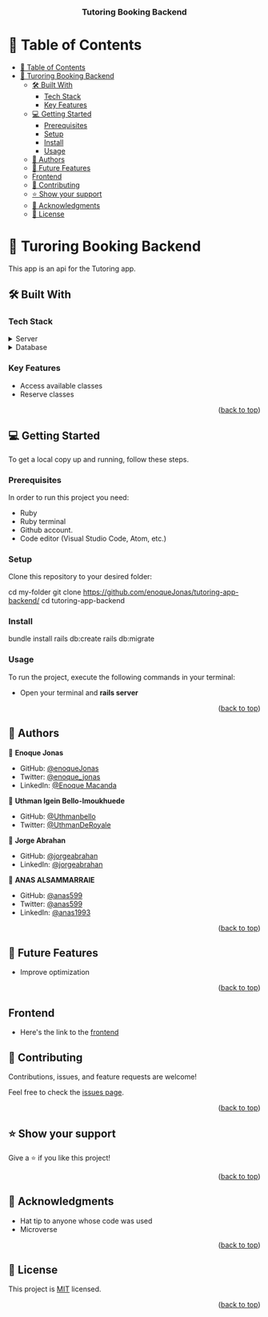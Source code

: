 <a name="readme-top"></a>

<div align="center">

  <h3><b>Tutoring Booking Backend</b></h3>

</div>

<!-- TABLE OF CONTENTS -->

# 📗 Table of Contents

- [📗 Table of Contents](#-table-of-contents)
- [📖 Turoring Booking Backend ](#-turoring-booking-backend-)
  - [🛠 Built With ](#-built-with-)
    - [Tech Stack ](#tech-stack-)
    - [Key Features ](#key-features-)
  - [💻 Getting Started ](#-getting-started-)
    - [Prerequisites](#prerequisites)
    - [Setup](#setup)
    - [Install](#install)
    - [Usage](#usage)
  - [👥 Authors ](#-authors-)
  - [🔭 Future Features ](#-future-features-)
  - [Frontend](#frontend)
  - [🤝 Contributing ](#-contributing-)
  - [⭐️ Show your support ](#️-show-your-support-)
  - [🙏 Acknowledgments ](#-acknowledgments-)
  - [📝 License ](#-license-)

<!-- PROJECT DESCRIPTION -->

# 📖 Turoring Booking Backend <a name="about-project"></a>

This app is an api for the Tutoring app.

## 🛠 Built With <a name="built-with"></a>

### Tech Stack <a name="tech-stack"></a>

<details>
  <summary>Server</summary>
  <ul>
    <li><a href="rubyonrails.org">Ruby on Rails</a></li>
  </ul>
</details>

<details>
<summary>Database</summary>
  <ul>
    <li><a href="https://www.postgresql.com/">Postgres</a></li>
  </ul>
</details>

<!-- Features -->

### Key Features <a name="key-features"></a>
- Access available classes
- Reserve classes

<p align="right">(<a href="#readme-top">back to top</a>)</p>

<!-- GETTING STARTED -->

## 💻 Getting Started <a name="getting-started"></a>

To get a local copy up and running, follow these steps.

### Prerequisites

In order to run this project you need:

- Ruby
- Ruby terminal
- Github account.
- Code editor (Visual Studio Code, Atom, etc.)

### Setup

Clone this repository to your desired folder:

cd my-folder
git clone https://github.com/enoqueJonas/tutoring-app-backend/
cd tutoring-app-backend

### Install

bundle install
rails db:create
rails db:migrate

### Usage

To run the project, execute the following commands in your terminal:

- Open your terminal and **rails server**

<p align="right">(<a href="#readme-top">back to top</a>)</p>

<!-- AUTHORS -->

## 👥 Authors <a name="authors"></a>

👤 **Enoque Jonas**

- GitHub: [@enoqueJonas](https://github.com/enoqueJonas)
- Twitter: [@enoque_jonas](https://twitter.com/_enoqueJonas)
- LinkedIn: [@Enoque Macanda](https://www.linkedin.com/mwlite/in/enoque-macanda) 

👤 **Uthman Igein Bello-Imoukhuede**

- GitHub: [@Uthmanbello](https://github.com/Uthmanbello)
- Twitter: [@UthmanDeRoyale](https://twitter.com/UthmanDeRoyale)

👤 **Jorge Abrahan**

- GitHub: [@jorgeabrahan](https://github.com/jorgeabrahan)
- LinkedIn: [@jorgeabrahan](https://www.linkedin.com/in/jorge-siguenza/?locale=en_US) 

👤 **ANAS ALSAMMARRAIE**

- GitHub: [@anas599](https://github.com/anas599)
- Twitter: [@anas599](https://twitter.com/anas599)
- LinkedIn: [@anas1993](https://www.linkedin.com/in/anas1993/) 

<p align="right">(<a href="#readme-top">back to top</a>)</p>

<!-- FUTURE FEATURES -->

## 🔭 Future Features <a name="future-features"></a>

- Improve optimization

<p align="right">(<a href="#readme-top">back to top</a>)</p>

<!-- CONTRIBUTING -->

## Frontend
- Here's the link to the [frontend](https://github.com/enoqueJonas/tutoring-app-frontend)

## 🤝 Contributing <a name="contributing"></a>

Contributions, issues, and feature requests are welcome!

Feel free to check the [issues page](../../issues/).

<p align="right">(<a href="#readme-top">back to top</a>)</p>

<!-- SUPPORT -->

## ⭐️ Show your support <a name="support"></a>

Give a ⭐️ if you like this project!

<p align="right">(<a href="#readme-top">back to top</a>)</p>

<!-- ACKNOWLEDGEMENTS -->

## 🙏 Acknowledgments <a name="acknowledgements"></a>

- Hat tip to anyone whose code was used
- Microverse

<p align="right">(<a href="#readme-top">back to top</a>)</p>

<!-- LICENSE -->

## 📝 License <a name="license"></a>

This project is [MIT](./MIT.md) licensed.

<p align="right">(<a href="#readme-top">back to top</a>)</p>
